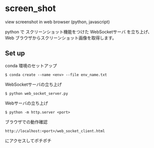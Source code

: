 # screen_shot
view screenshot in web browser (python, javascript)

python で スクリーンショット機能をつけた WebSocketサーバ を立ち上げ、Web ブラウザからスクリーンショット画像を取得します。
 
## Set up

conda 環境のセットアップ

```
$ conda create --name <env> --file env_name.txt
```

WebSocketサーバの立ち上げ

```
$ python web_socket_server.py
```

Webサーバの立ち上げ

```
$ python -m http.server <port>
```

ブラウザでの動作確認
 
 ```
 http://localhost:<port>/web_socket_client.html
 ```
 
 にアクセスしてポチポチ
